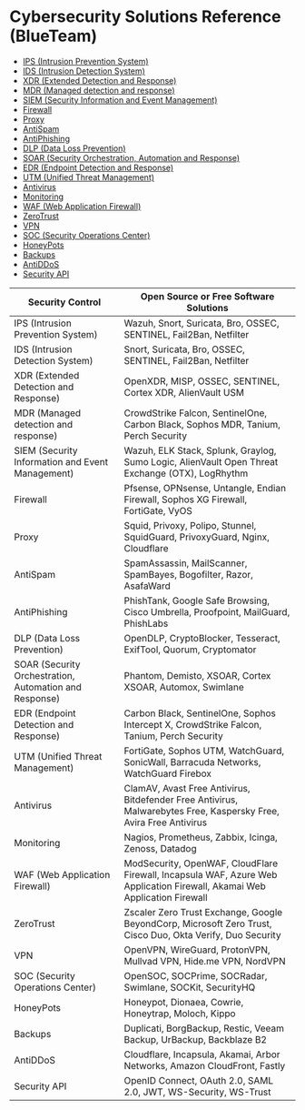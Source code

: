 # Cybersecurity Solutions Reference (BlueTeam)

- [IPS (Intrusion Prevention System)](#)
- [IDS (Intrusion Detection System)](#)
- [XDR (Extended Detection and Response)](#)
- [MDR (Managed detection and response)](#)
- [SIEM (Security Information and Event Management)](#)
- [Firewall](#)
- [Proxy](#)
- [AntiSpam](#)
- [AntiPhishing](#)
- [DLP (Data Loss Prevention)](#)
- [SOAR (Security Orchestration, Automation and Response)](#)
- [EDR (Endpoint Detection and Response)](#)
- [UTM (Unified Threat Management)](#)
- [Antivirus](#)
- [Monitoring](#)
- [WAF (Web Application Firewall)](#)
- [ZeroTrust](#)
- [VPN](#)
- [SOC (Security Operations Center)](#)
- [HoneyPots](#)
- [Backups](#)
- [AntiDDoS](#)
- [Security API](#)

| Security Control | Open Source or Free Software Solutions |
|---|---|
| IPS (Intrusion Prevention System) | Wazuh, Snort, Suricata, Bro, OSSEC, SENTINEL, Fail2Ban, Netfilter |
| IDS (Intrusion Detection System) | Snort, Suricata, Bro, OSSEC, SENTINEL, Fail2Ban, Netfilter |
| XDR (Extended Detection and Response) | OpenXDR, MISP, OSSEC, SENTINEL, Cortex XDR, AlienVault USM |
| MDR (Managed detection and response) | CrowdStrike Falcon, SentinelOne, Carbon Black, Sophos MDR, Tanium, Perch Security |
| SIEM (Security Information and Event Management) | Wazuh, ELK Stack, Splunk, Graylog, Sumo Logic, AlienVault Open Threat Exchange (OTX), LogRhythm |
| Firewall | Pfsense, OPNsense, Untangle, Endian Firewall, Sophos XG Firewall, FortiGate, VyOS |
| Proxy | Squid, Privoxy, Polipo, Stunnel, SquidGuard, PrivoxyGuard, Nginx, Cloudflare |
| AntiSpam | SpamAssassin, MailScanner, SpamBayes, Bogofilter, Razor, AsafaWard |
| AntiPhishing | PhishTank, Google Safe Browsing, Cisco Umbrella, Proofpoint, MailGuard, PhishLabs |
| DLP (Data Loss Prevention) | OpenDLP, CryptoBlocker, Tesseract, ExifTool, Quorum, Cryptomator |
| SOAR (Security Orchestration, Automation and Response) | Phantom, Demisto, XSOAR, Cortex XSOAR, Automox, Swimlane |
| EDR (Endpoint Detection and Response) | Carbon Black, SentinelOne, Sophos Intercept X, CrowdStrike Falcon, Tanium, Perch Security |
| UTM (Unified Threat Management) | FortiGate, Sophos UTM, WatchGuard, SonicWall, Barracuda Networks, WatchGuard Firebox |
| Antivirus | ClamAV, Avast Free Antivirus, Bitdefender Free Antivirus, Malwarebytes Free, Kaspersky Free, Avira Free Antivirus |
| Monitoring | Nagios, Prometheus, Zabbix, Icinga, Zenoss, Datadog |
| WAF (Web Application Firewall) | ModSecurity, OpenWAF, CloudFlare Firewall, Incapsula WAF, Azure Web Application Firewall, Akamai Web Application Firewall |
| ZeroTrust | Zscaler Zero Trust Exchange, Google BeyondCorp, Microsoft Zero Trust, Cisco Duo, Okta Verify, Duo Security |
| VPN | OpenVPN, WireGuard, ProtonVPN, Mullvad VPN, Hide.me VPN, NordVPN |
| SOC (Security Operations Center) | OpenSOC, SOCPrime, SOCRadar, Swimlane, SOCKit, SecurityHQ |
| HoneyPots | Honeypot, Dionaea, Cowrie, Honeytrap, Moloch, Kippo |
| Backups | Duplicati, BorgBackup, Restic, Veeam Backup, UrBackup, Backblaze B2 |
| AntiDDoS | Cloudflare, Incapsula, Akamai, Arbor Networks, Amazon CloudFront, Fastly |
| Security API | OpenID Connect, OAuth 2.0, SAML 2.0, JWT, WS-Security, WS-Trust |







